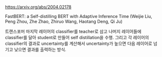 https://arxiv.org/abs/2004.02178

FastBERT: a Self-distilling BERT with Adaptive Inference Time (Weijie Liu, Peng Zhou, Zhe Zhao, Zhiruo Wang, Haotang Deng, Qi Ju)

트랜스포머 마지막 레이어의 classifier를 teacher로 삼고 나머지 레이어들에 classifier를 달아 student로 만들어 self distillation을 수행. 그리고 각 레이어의 classifier의 결과로 uncertainty를 계산해서 uncertainty가 높으면 다음 레이어로 넘기고 낮으면 결과를 출력하는 방식.